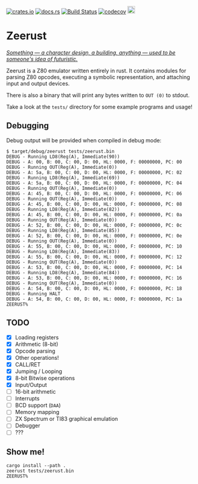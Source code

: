 [![crates.io](https://img.shields.io/crates/v/zeerust.svg)](https://crates.io/crates/zeerust)
[![docs.rs](https://docs.rs/zeerust/badge.svg)](https://docs.rs/zeerust/latest/zeerust/)
[![Build Status](https://travis-ci.org/stillinbeta/zeerust.svg?branch=master)](https://travis-ci.org/stillinbeta/zeerust) 
[![codecov](https://codecov.io/gh/stillinbeta/zeerust/branch/master/graph/badge.svg)](https://codecov.io/gh/stillinbeta/zeerust)
<a href='http://www.recurse.com' title='Made with love at the Recurse Center'><img src='https://cloud.githubusercontent.com/assets/2883345/11325206/336ea5f4-9150-11e5-9e90-d86ad31993d8.png' height='20px'/></a>


# Zeerust

_[Something — a character design, a building, anything — used to be someone's idea of futuristic.][zeerust]_

Zeerust is a Z80 emulator written entirely in rust.
It contains modules for parsing Z80 opcodes, executing a symbolic representation, and attaching input and output devices.

There is also a binary that will print any bytes written to `OUT (0)` to stdout.

Take a look at the `tests/` directory for some example programs and usage!

## Debugging

Debug output will be provided when compiled in debug mode:

```
$ target/debug/zeerust tests/zeerust.bin
DEBUG - Running LD8(Reg(A), Immediate(90))
DEBUG - A: 00, B: 00, C: 00, D: 00, HL: 0000, F: 00000000, PC: 00
DEBUG - Running OUT(Reg(A), Immediate(0))
DEBUG - A: 5a, B: 00, C: 00, D: 00, HL: 0000, F: 00000000, PC: 02
DEBUG - Running LD8(Reg(A), Immediate(69))
DEBUG - A: 5a, B: 00, C: 00, D: 00, HL: 0000, F: 00000000, PC: 04
DEBUG - Running OUT(Reg(A), Immediate(0))
DEBUG - A: 45, B: 00, C: 00, D: 00, HL: 0000, F: 00000000, PC: 06
DEBUG - Running OUT(Reg(A), Immediate(0))
DEBUG - A: 45, B: 00, C: 00, D: 00, HL: 0000, F: 00000000, PC: 08
DEBUG - Running LD8(Reg(A), Immediate(82))
DEBUG - A: 45, B: 00, C: 00, D: 00, HL: 0000, F: 00000000, PC: 0a
DEBUG - Running OUT(Reg(A), Immediate(0))
DEBUG - A: 52, B: 00, C: 00, D: 00, HL: 0000, F: 00000000, PC: 0c
DEBUG - Running LD8(Reg(A), Immediate(85))
DEBUG - A: 52, B: 00, C: 00, D: 00, HL: 0000, F: 00000000, PC: 0e
DEBUG - Running OUT(Reg(A), Immediate(0))
DEBUG - A: 55, B: 00, C: 00, D: 00, HL: 0000, F: 00000000, PC: 10
DEBUG - Running LD8(Reg(A), Immediate(83))
DEBUG - A: 55, B: 00, C: 00, D: 00, HL: 0000, F: 00000000, PC: 12
DEBUG - Running OUT(Reg(A), Immediate(0))
DEBUG - A: 53, B: 00, C: 00, D: 00, HL: 0000, F: 00000000, PC: 14
DEBUG - Running LD8(Reg(A), Immediate(84))
DEBUG - A: 53, B: 00, C: 00, D: 00, HL: 0000, F: 00000000, PC: 16
DEBUG - Running OUT(Reg(A), Immediate(0))
DEBUG - A: 54, B: 00, C: 00, D: 00, HL: 0000, F: 00000000, PC: 18
DEBUG - Running HALT
DEBUG - A: 54, B: 00, C: 00, D: 00, HL: 0000, F: 00000000, PC: 1a
ZEERUST%
```

## TODO

* [x] Loading registers
* [x] Arithmetic (8-bit)
* [x] Opcode parsing
* [x] Other operations!
* [x] CALL/RET
* [x] Jumping / Looping
* [x] 8-bit Bitwise operations
* [x] Input/Output
* [ ] 16-bit arithmetic
* [ ] Interrupts
* [ ] BCD support (`DAA`)
* [ ] Memory mapping
* [ ] ZX Spectrum or TI83 graphical emulation
* [ ] Debugger
* [ ] ???

[zeerust]: https://tvtropes.org/pmwiki/pmwiki.php/Main/Zeerust

## Show me!

```
cargo install --path .
zeerust tests/zeerust.bin
ZEERUST%
```
